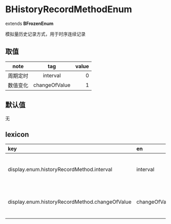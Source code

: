 # BHistoryRecordMethodEnum
extends **BFrozenEnum**

模拟量历史记录方式，用于时序连续记录

## 取值
| note | tag | value |
|:------:|:------:|------:|
| 周期定时 | interval | 0 |
| 数值变化 | changeOfValue | 1 |

## 默认值
无

## lexicon
| key | en | cn | unicode |
|:------|:------|:------|:------|
| display.enum.historyRecordMethod.interval | interval | 周期定时 | \u5468\u671f\u5b9a\u65f6 |
| display.enum.historyRecordMethod.changeOfValue | changeOfValue | 数值变化 | \u6570\u503c\u53d8\u5316 |
